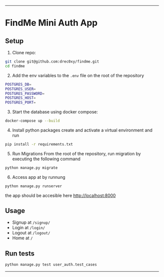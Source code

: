 
---

# FindMe Mini Auth App

## Setup

1. Clone repo:

```bash
git clone git@github.com:drec0xy/findme.git
cd findme
```
2. Add the env variables to the ```.env``` file on the root of the repository
```bash
POSTGRES_DB=
POSTGRES_USER=
POSTGRES_PASSWORD=
POSTGRES_HOST=
POSTGRES_PORT=
```
3. Start the database using docker compose:

```bash
docker-compose up --build
```
4. Install python packages
create and activate a virtual environment and run 
```bash
pip install -r requirements.txt
```

5. Run Migrations 
From the root of the repository, run migration by executing the following command

```bash
python manage.py migrate
```
6. Access app at by runnung 

```bash
python manage.py runserver
```
the app should be accesible here
 [http://localhost:8000](http://localhost:8000)

## Usage

* Signup at `/signup/`
* Login at `/login/`
* Logout at `/logout/`
* Home at `/`

## Run tests

```bash
python manage.py test user_auth.test_cases
```

---

